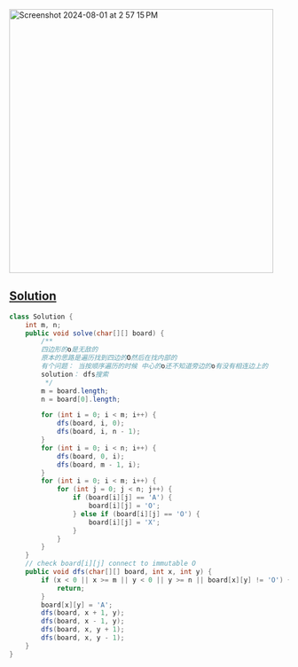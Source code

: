 <img width="476" alt="Screenshot 2024-08-01 at 2 57 15 PM" src="https://github.com/user-attachments/assets/1a802fca-c9cb-48bf-809b-7bae16080968">

## [Solution](https://leetcode.cn/problems/surrounded-regions/)

```java
class Solution {
    int m, n;
    public void solve(char[][] board) {
        /**
        四边形的o是无敌的
        原本的思路是遍历找到四边的O然后在找内部的 
        有个问题： 当按顺序遍历的时候 中心的o还不知道旁边的o有没有相连边上的
        solution： dfs搜索
         */
        m = board.length;
        n = board[0].length;

        for (int i = 0; i < m; i++) {
            dfs(board, i, 0);
            dfs(board, i, n - 1);
        }
        for (int i = 0; i < n; i++) {
            dfs(board, 0, i);
            dfs(board, m - 1, i);
        }
        for (int i = 0; i < m; i++) {
            for (int j = 0; j < n; j++) {
                if (board[i][j] == 'A') {
                    board[i][j] = 'O';
                } else if (board[i][j] == 'O') {
                    board[i][j] = 'X';
                }
            }
        }
    }
    // check board[i][j] connect to immutable O
    public void dfs(char[][] board, int x, int y) {
        if (x < 0 || x >= m || y < 0 || y >= n || board[x][y] != 'O') {
            return;
        }
        board[x][y] = 'A';
        dfs(board, x + 1, y);
        dfs(board, x - 1, y);
        dfs(board, x, y + 1);
        dfs(board, x, y - 1);
    }
}
```
